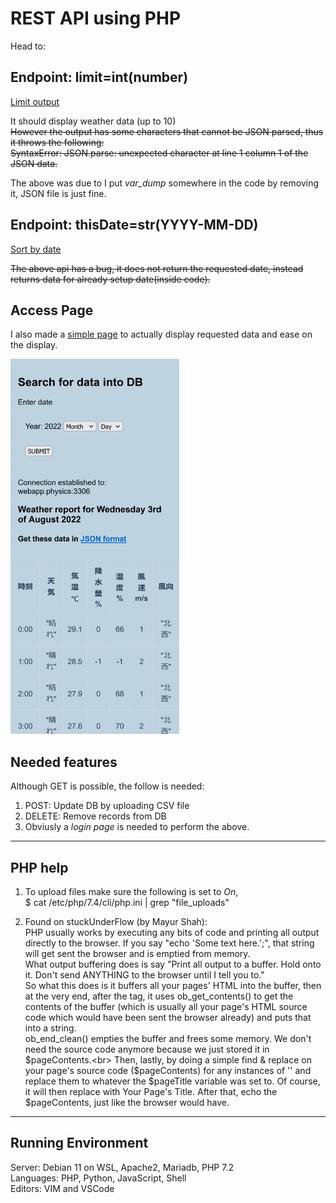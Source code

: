# REST API using PHP

Head to:<br>
## Endpoint: limit=int(number)

[Limit output](http://webapp.physics/rest-api/index.php/datos/list?limit=10)

It should display weather data (up to 10)<br>
~~However the output has some characters that cannot be JSON parsed, thus it throws the following:<br>
SyntaxError: JSON.parse: unexpected character at line 1 column 1 of the JSON data.~~

The above was due to I put *var_dump* somewhere in the code by removing it, JSON file is just fine.

## Endpoint: thisDate=str(YYYY-MM-DD)

[Sort by date](http://webapp.physics/rest-api/index.php/datos/thisDate=2022-08-29)

~~The above api has a bug, it does not return the requested date, instead returns data for already setup date(inside code).~~

## Access Page

I also made a [simple page](http://webapp.physics/rest-api/get_data.php) to actually display requested data and ease on the display.

<img src="../static/rest-api_prev.png" alt="Rest-Api on mobile" height="600">

## Needed features

Although GET is possible, the follow is needed:<br>
1. POST: Update DB by uploading CSV file
2. DELETE: Remove records from DB
3. Obviusly a *login page* is needed to perform the above.

---

## PHP help
1. To upload files make sure the following is set to *On*,<br>
	$ cat /etc/php/7.4/cli/php.ini | grep "file_uploads"

2. Found on stuckUnderFlow (by Mayur Shah):<br>
PHP usually works by executing any bits of code and printing all output directly to the browser. If you say "echo 'Some text here.';", that string will get sent the browser and is emptied from memory.<br>
What output buffering does is say "Print all output to a buffer. Hold onto it. Don't send ANYTHING to the browser until I tell you to."<br>
So what this does is it buffers all your pages' HTML into the buffer, then at the very end, after the tag, it uses ob_get_contents() to get the contents of the buffer (which is usually all your page's HTML source code which would have been sent the browser already) and puts that into a string.<br>
ob_end_clean() empties the buffer and frees some memory. We don't need the source code anymore because we just stored it in $pageContents.<br>
Then, lastly, by doing a simple find & replace on your page's source code ($pageContents) for any instances of '' and replace them to whatever the $pageTitle variable was set to. Of course, it will then replace <title><!--TITLE--></title> with Your Page's Title. After that, echo the $pageContents, just like the browser would have.

---
## Running Environment
Server: Debian 11 on WSL, Apache2, Mariadb, PHP 7.2<br>
Languages: PHP, Python, JavaScript, Shell<br>
Editors: VIM and VSCode
